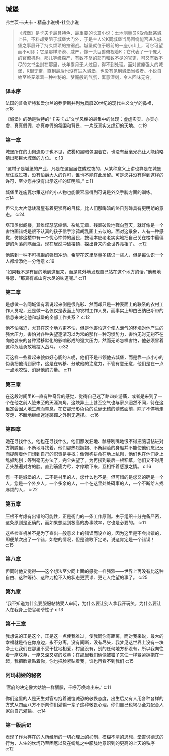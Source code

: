 ## 城堡

弗兰茨·卡夫卡  -  精品小说榜-社会小说

> 《城堡》是卡夫卡最具特色、最重要的长篇小说：土地测量员K受命赴某城上任，不料却受阻于城堡大门外，于是主人公K同城堡当局围绕能否进入城堡之事展开了持久烦琐的拉锯战。城堡就位于眼前的一座小山上，可它可望而不可即；它是那样冷漠、威严，像一头巨兽俯视着K；它代表了一个庞大的官僚机构，那儿等级森严，有数不尽的部门和数不尽的官吏，可又有数不尽的文书尘封在那里，长年累月无人过目，得不到处理。面对这座强大的城堡，K很无奈，直到最后也没有进入城堡，也没有见到城堡当权者。小说自始至终笼罩着一种神秘的、梦魇般的气氛，寓意深刻，令人回味无穷。


### 译本序

法国的普鲁斯特和爱尔兰的乔伊斯并列为风靡20世纪的现代主义文学的鼻祖， c:18

《城堡》的确是独特的“卡夫卡式”文学风格的最集中的体现：虚虚实实、亦实亦虚，真真假假、亦真亦假的氛围和背景，一片既真实又虚幻的天地。 c:19

### 第一章

城堡所在的山岗连影子也不见，浓雾和黑暗包围着它，也没有丝毫光亮让人能约略猜出那巨大城堡的方位。 c:13

“这村子是城堡的产业，凡是在这里居住或过夜的，从某种意义上讲也算是在城堡居住或过夜，没有伯爵大人的许可，谁也不能在此居留。可是您并没有得到这样的许可，至少您并没有出示这样的证明嘛。” c:11

城堡里连施瓦尔策这样的小人物也能很容易得到可说是外交手腕方面的训练。 c:14

但它比大片低矮房屋有着更崇高的目标，比人们那晦暗的终日劳碌具有更明朗的意态。 c:24

塔顶类似阁楼，其雉堞瑟瑟缩缩、杂乱无章、残颓破败地戳向蓝天，就好像是一个害怕画错或是很不认真的孩子信手涂鸦胡乱画上去似的。面对这景象，人有一种感觉，仿佛这楼中有一个忧心忡忡的居民，按理本应老老实实地把自己关在楼中最偏僻的角落向隅而泣，现在居然冲破楼顶，探出身来向全世界亮相了。
 c:12

他感到一种不可抗拒的强烈冲动，希望在这里尽量多结识一些人，但是每认识一个人都增添他一分倦意 c:19

“如果我不是有目的地到这里来，而是意外地发现自己站在这个地方的话，”他蓦地寻思，“那真有点山穷水尽的味道呢。” c:11

### 第二章

是想做一名同城堡有着说起来倒是很光彩、然而却只是一种表面上的联系的农村工作人员呢，还是做一名仅仅是表面上的农村工作人员，而事实上却由巴纳巴斯带的信息来决定他和城堡的全部工作关系？ c:12

他不怕强迫，尤其在这个地方更不怕，但是他害怕这个使人泄气的环境对他产生的强大压力，害怕对各种失望逐渐习以为常的那样一种习惯势力，害怕无时无刻不在向他袭来的各种潜移默化的影响形成的强大压力，然而无论怎样害怕，他必须冒着这种危险勇敢地投入战斗。 c:32

可这样一些看起来貌似好心肠的人呢，他们不是带领他去城堡，而是靠一点小小的伪装把他请到家中，这是在转移、分散他的注意力，不管有意无意，他们是在一点一点地咬蚀、消磨他的力量。 c:11

### 第三章

在这段时间里K一直有种奇异的感觉，觉得自己迷了路四处游荡，或者是来到了一个在他之前人迹未至的天涯海角，这块异土上甚至空气也与家乡迥然不同，待在这里定会因人地生疏而窒息，在它那形形色色的荒诞无稽的诱惑面前，除了不停地走呀走，不断地继续迷途踯躅之外别无选择。 c:16

### 第四章

她在寻找什么，他也在寻找什么，他们都发狂地、龇牙咧嘴地恨不得把脑袋钻进对方胸膛里，不断地寻找着，他们那热烈拥抱、不断翻滚的身躯并不能使他们忘记反而提醒着他们想到自己的职责是寻找；像饿狗拼命在地上乱刨，他们也在他们身上乱抓乱刨；等到毫无办法了，完全失望了，为再捞到最后一根稻草，他们又不时用舌头舐遍对方的脸。直到筋疲力尽，才停歇下来，互相怀着感激之情。 c:16

您一不是城堡的人，二不是村里的人，您什么也不是。但可惜的是您又的确是一个人，您是一个外乡人，一个多余的人，一个在这里处处碍事的人，一个不断给人找麻烦的人， c:22

### 第五章

压根不考虑有出错的可能性，正是衙门的一条工作原则。由于组织十分完备严密，这条原则是正确的，而如果想达到极高的办事效率，它也是必要的。 c:11

这些检查机关不是为了查出一般意义上的错误而设立的，因为这里是不会出错的，即便某次出了一个错，如您的情况，但是谁敢下定论，说这肯定是一个错误！ c:15

### 第八章

但同时他又觉得——这个想法至少同上面的感觉一样强烈——世界上再没有比这种自由、这种等待、这种刀枪不入的状态更荒谬、更让人绝望的事了。
 c:25

### 第九章

“我不知道为什么要服服帖帖受人审问，为什么要让别人拿我开玩笑，为什么要让人在我身上使官老爷性子 c:13

### 第十三章

我想说的正是这个，正是这一点使我难过，使我同你有距离，而对我来说，最大的幸福就是待在你身边，永不分离，没有间断，没有尽头，我梦见这世界上没有一块净土让我们在那里不受干扰地相爱，村里没有，别的任何地方都没有，所以我向往着一座坟墓，一座又深又窄的坟墓；在那里我们俩像被钳子夹住一样紧紧拥抱在一起，我把脸紧贴着你，你也把脸紧贴着我，谁也再看不到我们 c:15

### 阿玛莉娅的秘密

‘官府的决定像大姑娘一样腼腆，千呼万唤难出来。’ c:11

你们这里的人是天生对官府抱着诚惶诚恐的敬畏态度，出生后又有人用各种各样的方式从四面八方不断向你们灌输一辈子这种敬畏心理，你们自己也竭尽全力配合人家向自己灌输。 c:14

### 第一版后记

表现了作为存在的人所经历的一切心理上的抑制、模糊不清的思想、堂吉诃德式的行为，人生的坎坷乃至困厄以及在纷乱之中朦胧地意识到的更高的上天的秩序 c:12
